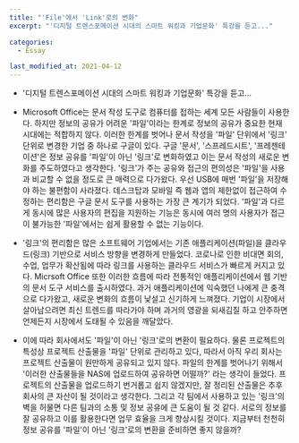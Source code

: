 ```yaml
---
title: "'File'에서 'Link'로의 변화"
excerpt: "'디지털 트렌스포메이션 시대의 스마트 워킹과 기업문화' 특강을 듣고..."

categories:
  - Essay

last_modified_at: 2021-04-12
---
```

- '디지털 트렌스포메이션 시대의 스마트 워킹과 기업문화' 특강을 듣고...


- Microsoft Office는 문서 작성 도구로 컴퓨터를 접하는 세계 모든 사람들이 사용한다. 하지만 정보의 공유가 어려운 '파일'이라는 한계로 정보의 공유가 중요한 현재 시대에는 적합하지 않다. 이러한 한계를 벗어나 문서 작성을 '파일' 단위에서 '링크' 단위로 변경한 기업 중 하나로 구글이 있다. 구글 '문서', '스프레드시트', '프레젠테이션'은 정보 공유를 '파일'이 아닌 '링크'로 변화하였고 이는 문서 작성의 새로운 변화를 주도하였다고 생각한다.
 '링크'가 주는 공유와 접근의 편의성은 '파일'을 사용과 비교할 수 없을 정도로 큰 매력으로 다가왔다. 우선 USB에 매번 '파일'을 저장해야 하는 불편함이 사라졌다. 데스크탑과 모바일 즉 웹과 앱의 제한없이 접근하여 수정하는 편리함은 구글 문서 도구를 사용하는 가장 큰 계기가 되었다. '파일'과 다르게 동시에 많은 사용자의 편집을 지원하는 기능은 동시에 여러 명의 사용자가 접근이 불가능한 '파일'에서는 쉽게 활용할 수 없는 기능이다.

- '링크'의 편리함은 많은 소프트웨어 기업에서는 기존 애플리케이션(파일)을 클라우드(링크) 기반으로 서비스 방향을 변경하게 만들었다. 코로나로 인한 비대면 회의, 수업, 업무가 확산됨에 따라 링크를 사용하는 클라우드 서비스가 빠르게 커지고 있다. Micrsoft Office 또한  이러한 흐름에 따라 전통적인 애플리케이션에서 웹 기반의 문서 도구 서비스를 출시하였다. 과거 애플리케이션에 익숙했던 나에게 큰 충격으로 다가왔고, 새로운 변화의 흐름이 낯설고 신기하게 느껴졌다.  기업이 시장에서 살아남으려면 최신 트렌드를 따라가야 하며 과거의 영광을 되새김질 하고 안주하면 언제든지 시장에서 도태될 수 있음을 깨달았다.

- 이에 따라 회사에서도 '파일'이 아닌 '링크'로의 변환이 필요하다. 물론 프로젝트의 특성상 프로젝트 산출물을 '파일' 단위로 관리하고 있다, 따라서 아직 우리 회사는 프로젝트 산출물이 원만하게 공유되고 있지 않다. 파일의 한계를 벗어나기 위해서 '이러한 산출물들을 NAS에 업로드하여 공유하면 어떨까?' 라는 생각이 들었다. 프로젝트의 산출물을 업로드하기 번거롭고 쉽지 않겠지만, 잘 정리된 산출물은 추후 회사의 큰 자산이 될 것이라고 생각한다. 그리고 각 팀에서 사용하고 있는 '링크'의 벽을 허물면 다른 팀과의 소통 및 정보 공유에 큰 도움이 될 것 같다. 서로의 정보를 잘 공유하고 이를 활용한다면 업무 효율을 크게 향상시킬 것이다. 지금부터 천천히 정보 공유를 '파일'이 아닌 '링크'로의 변환을 준비하면 좋지 않을까?
